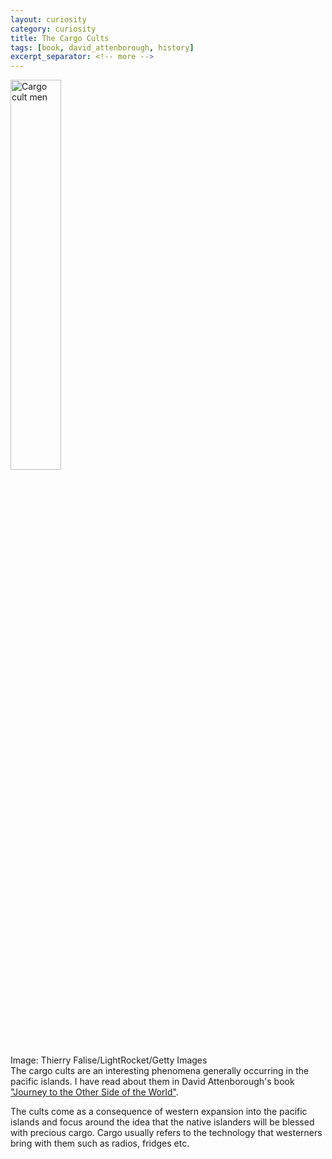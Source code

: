 ```yaml
---
layout: curiosity
category: curiosity
title: The Cargo Cults
tags: [book, david_attenborough, history]
excerpt_separator: <!-- more -->
---
```


<div class="row">
    <div class="col">
        <img src="{{ 'assets/img/cargo-cult-men.jpg' | relative_url }}" alt="Cargo cult men" style="width: 40%;"/><br/>
        Image: Thierry Falise/LightRocket/Getty Images
    </div>
    <div class="col">
        The cargo cults are an interesting phenomena generally occurring in the pacific islands. I have read about them in David Attenborough's book <a href="https://www.goodreads.com/book/show/40530691-journeys-to-the-other-side-of-the-world">"Journey to the Other Side of the World"</a>.<br />
    </div>
</div> 

<!-- more -->

The cults come as a consequence of western expansion into the pacific islands and focus around the idea that the native islanders will be blessed with precious cargo. Cargo usually refers to the technology that westerners bring with them such as radios, fridges etc. 
